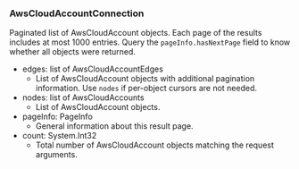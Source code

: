 ### AwsCloudAccountConnection
Paginated list of AwsCloudAccount objects. Each page of the results includes at most 1000 entries. Query the `pageInfo.hasNextPage` field to know whether all objects were returned.

- edges: list of AwsCloudAccountEdges
  - List of AwsCloudAccount objects with additional pagination information. Use `nodes` if per-object cursors are not needed.
- nodes: list of AwsCloudAccounts
  - List of AwsCloudAccount objects.
- pageInfo: PageInfo
  - General information about this result page.
- count: System.Int32
  - Total number of AwsCloudAccount objects matching the request arguments.
